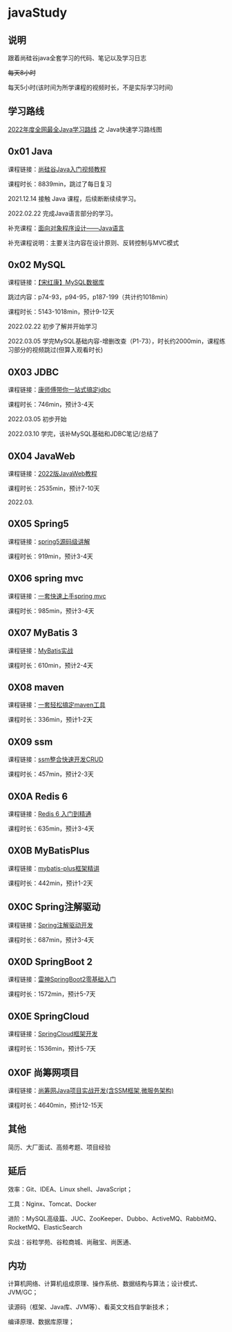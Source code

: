 # javaStudy
## 说明

跟着尚硅谷java全套学习的代码、笔记以及学习日志

~~每天8小时~~

每天5小时(该时间为所学课程的视频时长，不是实际学习时间)

## 学习路线

[2022年度全网最全Java学习路线](https://www.bilibili.com/read/cv5216534) 之 Java快速学习路线图

## 0x01  Java

课程链接：[尚硅谷Java入门视频教程](https://www.bilibili.com/video/BV1Kb411W75N)

课程时长：8839min，跳过了每日复习

2021.12.14  接触 Java 课程，后续断断续续学习。

2022.02.22  完成Java语言部分的学习。

补充课程：[面向对象程序设计——Java语言](https://www.icourse163.org/course/0809ZJU012-1001542001)

补充课程说明：主要关注内容在设计原则、反转控制与MVC模式

## 0x02  MySQL

课程链接：[【宋红康】MySQL数据库](https://www.bilibili.com/video/BV1iq4y1u7vj)

跳过内容：p74-93，p94-95，p187-199（共计约1018min）

课程时长：5143-1018min，预计9-12天

2022.02.22  初步了解并开始学习

2022.03.05 学完MySQL基础内容-增删改查（P1-73），时长约2000min，课程练习部分的视频跳过(但算入观看时长)

## 0X03  JDBC

课程链接：[康师傅带你一站式搞定jdbc](https://www.bilibili.com/video/BV1eJ411c7rf)

课程时长：746min，预计3-4天

2022.03.05 初步开始

2022.03.10 学完，该补MySQL基础和JDBC笔记/总结了 

## 0X04  JavaWeb

课程链接：[2022版JavaWeb教程](https://www.bilibili.com/video/BV1AS4y177xJ)

课程时长：2535min，预计7-10天

2022.03.  

## 0X05  Spring5

课程链接：[spring5源码级讲解](https://www.bilibili.com/video/BV1Vf4y127N5)

课程时长：919min，预计3-4天



## 0X06  spring mvc

课程链接：[一套快速上手spring mvc](https://www.bilibili.com/video/BV1Ry4y1574R)

课程时长：985min，预计3-4天



## 0X07  MyBatis 3

课程链接：[MyBatis实战](https://www.bilibili.com/video/BV1VP4y1c7j7)

课程时长：610min，预计2-4天



## 0X08  maven

课程链接：[一套轻松搞定maven工具](https://www.bilibili.com/video/BV1TW411g7hP)

课程时长：336min，预计1-2天



## 0X09  ssm

课程链接：[ssm整合快速开发CRUD](https://www.bilibili.com/video/BV17W411g7zP)

课程时长：457min，预计2-3天



## 0X0A  Redis 6

课程链接：[Redis 6 入门到精通](https://www.bilibili.com/video/BV1Rv41177Af)

课程时长：635min，预计3-4天



## 0X0B  MyBatisPlus

课程链接：[mybatis-plus框架精讲](https://www.bilibili.com/video/BV12R4y157Be)

课程时长：442min，预计1-2天



## 0X0C  Spring注解驱动

课程链接：[Spring注解驱动开发](https://www.bilibili.com/video/BV1gW411W7wy)

课程时长：687min，预计3-4天



## 0X0D  SpringBoot 2

课程链接：[雷神SpringBoot2零基础入门](https://www.bilibili.com/video/BV19K4y1L7MT)

课程时长：1572min，预计5-7天



## 0X0E  SpringCloud

课程链接：[SpringCloud框架开发](https://www.bilibili.com/video/BV18E411x7eT)

课程时长：1536min，预计5-7天



## 0X0F  尚筹网项目

课程链接：[尚筹网Java项目实战开发(含SSM框架,微服务架构)](https://www.bilibili.com/video/BV1bE411T7oZ)

课程时长：4640min，预计12-15天



## 其他

简历、大厂面试、高频考题、项目经验

## 延后

效率：Git、IDEA、Linux shell、JavaScript；

工具：Nginx、Tomcat、Docker

进阶：MySQL高级篇、JUC、ZooKeeper、Dubbo、ActiveMQ、RabbitMQ、RocketMQ、ElasticSearch

实战：谷粒学苑、谷粒商城、尚融宝、尚医通、

## 内功

计算机网络、计算机组成原理、操作系统、数据结构与算法；设计模式、JVM/GC；

读源码（框架、Java库、JVM等）、看英文文档自学新技术；

编译原理、数据库原理；
